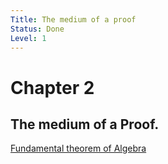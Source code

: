 ```yaml
---
Title: The medium of a proof
Status: Done
Level: 1
---
```

# Chapter 2 
## The medium of a Proof.
[Fundamental theorem of Algebra](./term/fundamental_theorem_of_algebra.md)
